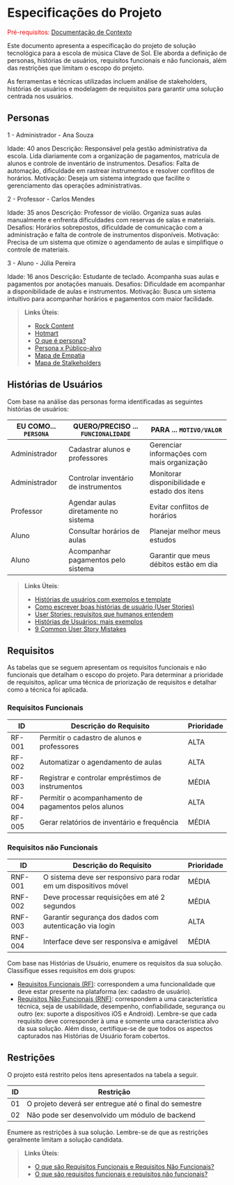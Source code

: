 # Especificações do Projeto

<span style="color:red">Pré-requisitos: <a href="01-Documentação de Contexto.md"> Documentação de Contexto</a></span>

Este documento apresenta a especificação do projeto de solução tecnológica para a escola de música Clave de Sol. Ele aborda a definição de personas, histórias de usuários, requisitos funcionais e não funcionais, além das restrições que limitam o escopo do projeto. 

As ferramentas e técnicas utilizadas incluem análise de stakeholders, histórias de usuários e modelagem de requisitos para garantir uma solução centrada nos usuários.

## Personas

1 - Administrador - Ana Souza

Idade: 40 anos
Descrição: Responsável pela gestão administrativa da escola. Lida diariamente com a organização de pagamentos, matrícula de alunos e controle de inventário de instrumentos.
Desafios: Falta de automação, dificuldade em rastrear instrumentos e resolver conflitos de horários.
Motivação: Deseja um sistema integrado que facilite o gerenciamento das operações administrativas.

2 - Professor - Carlos Mendes

Idade: 35 anos
Descrição: Professor de violão. Organiza suas aulas manualmente e enfrenta dificuldades com reservas de salas e materiais.
Desafios: Horários sobrepostos, dificuldade de comunicação com a administração e falta de controle de instrumentos disponíveis.
Motivação: Precisa de um sistema que otimize o agendamento de aulas e simplifique o controle de materiais.

3 - Aluno - Júlia Pereira

Idade: 16 anos
Descrição: Estudante de teclado. Acompanha suas aulas e pagamentos por anotações manuais.
Desafios: Dificuldade em acompanhar a disponibilidade de aulas e instrumentos.
Motivação: Busca um sistema intuitivo para acompanhar horários e pagamentos com maior facilidade.

> **Links Úteis**:
> - [Rock Content](https://rockcontent.com/blog/personas/)
> - [Hotmart](https://blog.hotmart.com/pt-br/como-criar-persona-negocio/)
> - [O que é persona?](https://resultadosdigitais.com.br/blog/persona-o-que-e/)
> - [Persona x Público-alvo](https://flammo.com.br/blog/persona-e-publico-alvo-qual-a-diferenca/)
> - [Mapa de Empatia](https://resultadosdigitais.com.br/blog/mapa-da-empatia/)
> - [Mapa de Stalkeholders](https://www.racecomunicacao.com.br/blog/como-fazer-o-mapeamento-de-stakeholders/)
>

## Histórias de Usuários

Com base na análise das personas forma identificadas as seguintes histórias de usuários:

|EU COMO... `PERSONA`| QUERO/PRECISO ... `FUNCIONALIDADE`   |PARA ... `MOTIVO/VALOR`                       |
|--------------------|--------------------------------------|----------------------------------------------|
|Administrador       | Cadastrar alunos e professores       | Gerenciar informações com mais organização   |
|Administrador       | Controlar inventário de instrumentos | Monitorar disponibilidade e estado dos itens |
|Professor           | Agendar aulas diretamente no sistema | Evitar conflitos de horários                 |
|Aluno               | Consultar horários de aulas          | Planejar melhor meus estudos                 |
|Aluno               | Acompanhar pagamentos pelo sistema   | Garantir que meus débitos estão em dia       |

> **Links Úteis**:
> - [Histórias de usuários com exemplos e template](https://www.atlassian.com/br/agile/project-management/user-stories)
> - [Como escrever boas histórias de usuário (User Stories)](https://medium.com/vertice/como-escrever-boas-users-stories-hist%C3%B3rias-de-usu%C3%A1rios-b29c75043fac)
> - [User Stories: requisitos que humanos entendem](https://www.luiztools.com.br/post/user-stories-descricao-de-requisitos-que-humanos-entendem/)
> - [Histórias de Usuários: mais exemplos](https://www.reqview.com/doc/user-stories-example.html)
> - [9 Common User Story Mistakes](https://airfocus.com/blog/user-story-mistakes/)



## Requisitos

As tabelas que se seguem apresentam os requisitos funcionais e não funcionais que detalham o escopo do projeto. Para determinar a prioridade de requisitos, aplicar uma técnica de priorização de requisitos e detalhar como a técnica foi aplicada.

### Requisitos Funcionais

|ID    | Descrição do Requisito  | Prioridade |
|------|-----------------------------------------|----|
|RF-001| Permitir o cadastro de alunos e professores | ALTA | 
|RF-002| Automatizar o agendamento de aulas   | ALTA |
|RF-003| Registrar e controlar empréstimos de instrumentos   | MÉDIA |
|RF-004| Permitir o acompanhamento de pagamentos pelos alunos   | ALTA |
|RF-005| Gerar relatórios de inventário e frequência   | MÉDIA |

### Requisitos não Funcionais

|ID     | Descrição do Requisito  |Prioridade |
|-------|-------------------------|----|
|RNF-001| O sistema deve ser responsivo para rodar em um dispositivos móvel | MÉDIA | 
|RNF-002| Deve processar requisições em até 2 segundos | MÉDIA | 
|RNF-003| Garantir segurança dos dados com autenticação via login |  ALTA | 
|RNF-004| Interface deve ser responsiva e amigável |  MÉDIA | 

Com base nas Histórias de Usuário, enumere os requisitos da sua solução. Classifique esses requisitos em dois grupos:

- [Requisitos Funcionais
 (RF)](https://pt.wikipedia.org/wiki/Requisito_funcional):
 correspondem a uma funcionalidade que deve estar presente na
  plataforma (ex: cadastro de usuário).
- [Requisitos Não Funcionais
  (RNF)](https://pt.wikipedia.org/wiki/Requisito_n%C3%A3o_funcional):
  correspondem a uma característica técnica, seja de usabilidade,
  desempenho, confiabilidade, segurança ou outro (ex: suporte a
  dispositivos iOS e Android).
Lembre-se que cada requisito deve corresponder à uma e somente uma
característica alvo da sua solução. Além disso, certifique-se de que
todos os aspectos capturados nas Histórias de Usuário foram cobertos.

## Restrições

O projeto está restrito pelos itens apresentados na tabela a seguir.

|ID| Restrição                                             |
|--|-------------------------------------------------------|
|01| O projeto deverá ser entregue até o final do semestre |
|02| Não pode ser desenvolvido um módulo de backend        |

Enumere as restrições à sua solução. Lembre-se de que as restrições geralmente limitam a solução candidata.

> **Links Úteis**:
> - [O que são Requisitos Funcionais e Requisitos Não Funcionais?](https://codificar.com.br/requisitos-funcionais-nao-funcionais/)
> - [O que são requisitos funcionais e requisitos não funcionais?](https://analisederequisitos.com.br/requisitos-funcionais-e-requisitos-nao-funcionais-o-que-sao/)
